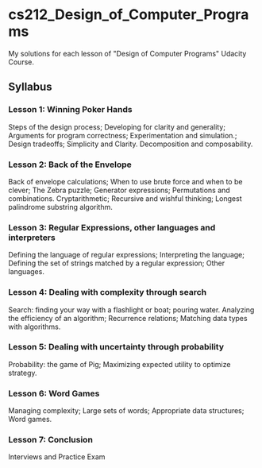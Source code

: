 # cs212_Design_of_Computer_Programs

My solutions for each lesson of "Design of Computer Programs" Udacity Course.

## Syllabus

### Lesson 1: Winning Poker Hands

Steps of the design process; Developing for clarity and generality; Arguments for program correctness; Experimentation and simulation.; Design tradeoffs; Simplicity and Clarity. Decomposition and composability.

### Lesson 2: Back of the Envelope

Back of envelope calculations; When to use brute force and when to be clever; The Zebra puzzle; Generator expressions; Permutations and combinations. Cryptarithmetic; Recursive and wishful thinking; Longest palindrome substring algorithm.

### Lesson 3: Regular Expressions, other languages and interpreters

Defining the language of regular expressions; Interpreting the language; Defining the set of strings matched by a regular expression; 
Other languages.

### Lesson 4: Dealing with complexity through search

Search: finding your way with a flashlight or boat; pouring water. Analyzing the efficiency of an algorithm; Recurrence relations; Matching data types with algorithms.

### Lesson 5: Dealing with uncertainty through probability

Probability: the game of Pig; Maximizing expected utility to optimize strategy.

### Lesson 6: Word Games

Managing complexity; Large sets of words; Appropriate data structures; Word games.

### Lesson 7: Conclusion

Interviews and Practice Exam
